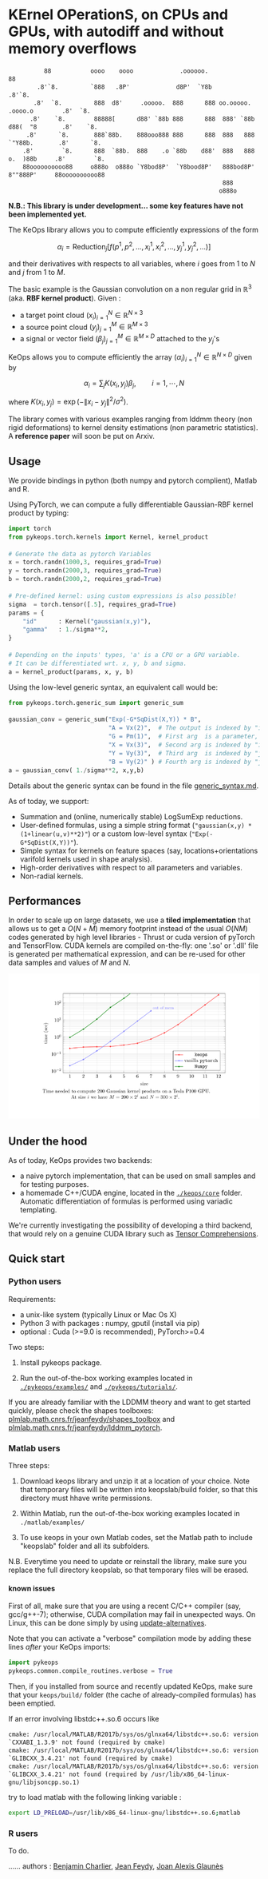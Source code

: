 # KErnel OPerationS, on CPUs and GPUs, with autodiff and without memory overflows

```
          88           oooo    oooo             .oooooo.                                 88
        .8'`8.         `888   .8P'             d8P'  `Y8b                              .8'`8.
       .8'  `8.         888  d8'     .ooooo.  888      888 oo.ooooo.   .oooo.o        .8'  `8.
      .8'    `8.        88888[      d88' `88b 888      888  888' `88b d88(  "8       .8'    `8.
     .8'      `8.       888`88b.    888ooo888 888      888  888   888 `"Y88b.       .8'      `8.
    .8'        `8.      888  `88b.  888    .o `88b    d88'  888   888 o.  )88b     .8'        `8.
    88oooooooooo88     o888o  o888o `Y8bod8P'  `Y8bood8P'   888bod8P' 8""888P'     88oooooooooo88
                                                            888
                                                           o888o
```

**N.B.: This library is under development... some key features have not been implemented yet.**

The KeOps library allows you to compute efficiently expressions of the form

```math
\alpha_i = \text{Reduction}_j \big[ f(p^1, p^2, ..., x^1_i, x^2_i, ..., y^1_j, y^2_j, ...)  \big]
```

and their derivatives with respects to all variables, where $`i`$ goes from $`1`$ to $`N`$ and $`j`$ from $`1`$ to $`M`$.

The basic example is the Gaussian convolution on a non regular grid in $`\mathbb R^3`$ (aka. **RBF kernel product**). Given :

- a target point cloud $`(x_i)_{i=1}^N \in  \mathbb R^{N \times 3}`$
- a source point cloud $`(y_j)_{j=1}^M \in  \mathbb R^{M \times 3}`$
- a signal or vector field $`(\beta_j)_{j=1}^M \in  \mathbb R^{M \times D}`$ attached to the $`y_j`$'s

KeOps allows you to compute efficiently the array $`(\alpha_i)_{i=1}^N \in  \mathbb R^{N \times D}`$ given by

```math
 \alpha_i =  \sum_j K(x_i,y_j) \beta_j,  \qquad i=1,\cdots,N
```

where $`K(x_i,y_j) = \exp(-\|x_i - y_j\|^2 / \sigma^2)`$.

The library comes with various examples ranging from lddmm theory (non rigid deformations) to kernel density estimations (non parametric statistics).
A **reference paper** will soon be put on Arxiv.

## Usage

We provide bindings in python (both numpy and pytorch complient),  Matlab and R.

Using PyTorch, we can compute a fully differentiable Gaussian-RBF kernel product
by typing:

```python
import torch
from pykeops.torch.kernels import Kernel, kernel_product

# Generate the data as pytorch Variables
x = torch.randn(1000,3, requires_grad=True)
y = torch.randn(2000,3, requires_grad=True)
b = torch.randn(2000,2, requires_grad=True)

# Pre-defined kernel: using custom expressions is also possible!
sigma  = torch.tensor([.5], requires_grad=True)
params = {
    "id"      : Kernel("gaussian(x,y)"),
    "gamma"   : 1./sigma**2,
}

# Depending on the inputs' types, 'a' is a CPU or a GPU variable.
# It can be differentiated wrt. x, y, b and sigma.
a = kernel_product(params, x, y, b)
```

Using the low-level generic syntax, an equivalent call would be:

```python
from pykeops.torch.generic_sum import generic_sum

gaussian_conv = generic_sum("Exp(-G*SqDist(X,Y)) * B",
                            "A = Vx(2)",  # The output is indexed by "i", of dim 2
                            "G = Pm(1)",  # First arg  is a parameter,    of dim 1
                            "X = Vx(3)",  # Second arg is indexed by "i", of dim 3
                            "Y = Vy(3)",  # Third arg  is indexed by "j", of dim 3
                            "B = Vy(2)" ) # Fourth arg is indexed by "j", of dim 2
a = gaussian_conv( 1./sigma**2, x,y,b)
```

Details about the generic syntax can be found in the file [generic_syntax.md](generic_syntax.md).

As of today, we support:

- Summation and (online, numerically stable) LogSumExp reductions.
- User-defined formulas, using a simple string format (`"gaussian(x,y) * (1+linear(u,v)**2)"`) or a custom low-level syntax (`"Exp(-G*SqDist(X,Y))"`).
- Simple syntax for kernels on feature spaces (say, locations+orientations varifold kernels used in shape analysis).
- High-order derivatives with respect to all parameters and variables.
- Non-radial kernels.

## Performances

In order to scale up on large datasets, we use a **tiled implementation** that allows us to get a $`O(N+M)`$ memory footprint instead of the usual $`O(NM)`$ codes generated by high level libraries - Thrust or cuda version of pyTorch and TensorFlow. CUDA kernels are compiled on-the-fly: one '.so' or '.dll' file is generated per mathematical expression, and can be re-used for other data samples and values of $`M`$ and $`N`$.

![Benchmark](./benchmark.png)

## Under the hood

As of today, KeOps provides two backends:

- a naive pytorch implementation, that can be used on small samples and for testing purposes.
- a homemade C++/CUDA engine, located in the [`./keops/core`](./keops/core) folder. Automatic differentiation of formulas is performed using variadic templating.

We're currently investigating the possibility of developing a third backend, that would rely on a genuine CUDA library such as [Tensor Comprehensions](http://facebookresearch.github.io/TensorComprehensions/introduction.html).

## Quick start

### Python users

Requirements:
- a unix-like system (typically Linux or Mac Os X)
- Python 3 with packages  : numpy, gputil (install via pip)
- optional : Cuda (>=9.0 is recommended), PyTorch>=0.4

Two steps:

1) Install pykeops package.

2) Run the out-of-the-box working examples located in [`./pykeops/examples/`](./pykeops/examples/) and [`./pykeops/tutorials/`](./pykeops/tutorials/).

If you are already familiar with the LDDMM theory and want to get started quickly, please check the shapes toolboxes: [plmlab.math.cnrs.fr/jeanfeydy/shapes_toolbox](https://plmlab.math.cnrs.fr/jeanfeydy/shapes_toolbox) and [plmlab.math.cnrs.fr/jeanfeydy/lddmm_pytorch](https://plmlab.math.cnrs.fr/jeanfeydy/lddmm_pytorch).

### Matlab users

Three steps:

1) Download keops library and unzip it at a location of your choice. Note that temporary files will be written into keopslab/build folder, so that this directory must hhave write permissions.

2) Within Matlab, run the out-of-the-box working examples located in `./matlab/examples/`

3) To use keops in your own Matlab codes, set the Matlab path to include "keopslab" folder and all its subfolders.

N.B. Everytime you need to update or reinstall the library, make sure you replace the full directory keopslab, so that temporary files will be erased.

#### known issues

First of all, make sure that you are using a recent C/C++ compiler (say, gcc/g++-7);
otherwise, CUDA compilation may fail in unexpected ways.
On Linux, this can be done simply by using [update-alternatives](https://askubuntu.com/questions/26498/choose-gcc-and-g-version).

Note that you can activate a "verbose" compilation mode by adding these lines *after* your KeOps imports:

```python
import pykeops
pykeops.common.compile_routines.verbose = True
```

Then, if you installed from source and recently updated KeOps, make sure that your
`keops/build/` folder (the cache of already-compiled formulas) has been emptied.

If an error involving libstdc++.so.6 occurs like

```
cmake: /usr/local/MATLAB/R2017b/sys/os/glnxa64/libstdc++.so.6: version `CXXABI_1.3.9' not found (required by cmake)
cmake: /usr/local/MATLAB/R2017b/sys/os/glnxa64/libstdc++.so.6: version `GLIBCXX_3.4.21' not found (required by cmake)
cmake: /usr/local/MATLAB/R2017b/sys/os/glnxa64/libstdc++.so.6: version `GLIBCXX_3.4.21' not found (required by /usr/lib/x86_64-linux-gnu/libjsoncpp.so.1)
```

try to load matlab with the following linking variable :

```bash
export LD_PRELOAD=/usr/lib/x86_64-linux-gnu/libstdc++.so.6;matlab
```


### R users

To do.

......
authors : [Benjamin Charlier](http://www.math.univ-montp2.fr/~charlier/), [Jean Feydy](http://www.math.ens.fr/~feydy/), [Joan Alexis Glaunès](http://www.mi.parisdescartes.fr/~glaunes/)
